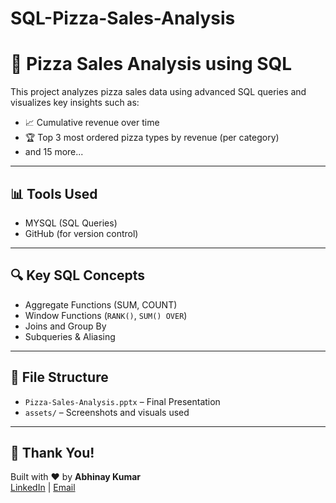 # SQL-Pizza-Sales-Analysis
# 🍕 Pizza Sales Analysis using SQL

This project analyzes pizza sales data using advanced SQL queries and visualizes key insights such as:

- 📈 Cumulative revenue over time
- 🏆 Top 3 most ordered pizza types by revenue (per category)
- and 15 more...

---

## 📊 Tools Used
- MYSQL (SQL Queries)
- GitHub (for version control)

---

## 🔍 Key SQL Concepts
- Aggregate Functions (SUM, COUNT)
- Window Functions (`RANK()`, `SUM() OVER`)
- Joins and Group By
- Subqueries & Aliasing

---

## 📁 File Structure
- `Pizza-Sales-Analysis.pptx` – Final Presentation
- `assets/` – Screenshots and visuals used


---

## 🙌 Thank You!
Built with ❤️ by **Abhinay Kumar**  
[LinkedIn](https://linkedin.com/in/) | [Email](abhinaykumar200600.@gmail.com)
